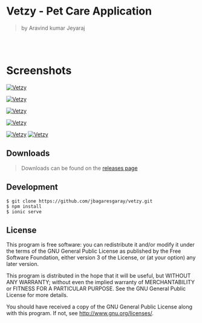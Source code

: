 # Vetzy - Pet Care Application
> by Aravind kumar Jeyaraj

<br>
<br>

# Screenshots

[<img alt='Vetzy' src="https://assets.materialup.com/uploads/6c70b570-f92d-4a30-acb9-78105e279cfb/preview.jpg">](https://github.com/jbagaresgaray/vetzy/releases)

[<img alt='Vetzy' src="https://assets.materialup.com/uploads/72d60b63-96fb-4e05-8b6b-039a26fd90b2/attachment.jpg">](https://github.com/jbagaresgaray/vetzy/releases)

[<img alt='Vetzy' src="https://assets.materialup.com/uploads/b4dd2393-7d66-4ddb-8c9d-9b935be810e0/attachment.jpg">](https://github.com/jbagaresgaray/vetzy/releases)

[<img alt='Vetzy' src="https://assets.materialup.com/uploads/8569ab55-5773-41bb-8895-79525151e8c8/attachment.jpg">](https://github.com/jbagaresgaray/vetzy/releases)

[<img alt='Vetzy' src="https://assets.materialup.com/uploads/fa38259c-2e7f-4aa4-be36-ecd4cf909aae/attachment.jpg">](https://github.com/jbagaresgaray/vetzy/releases)
[<img alt='Vetzy' src="https://assets.materialup.com/uploads/c7dfbdf2-b1f0-406a-b30a-965b7b73d8ea/attachment.jpg">](https://github.com/jbagaresgaray/vetzy/releases)

## Downloads
> Downloads can be found on the [releases page](https://github.com/jbagaresgaray/vetzy/releases)

## Development

```
$ git clone https://github.com/jbagaresgaray/vetzy.git
$ npm install
$ ionic serve
```

## License

This program is free software: you can redistribute it and/or modify
it under the terms of the GNU General Public License as published by
the Free Software Foundation, either version 3 of the License, or
(at your option) any later version.

This program is distributed in the hope that it will be useful,
but WITHOUT ANY WARRANTY; without even the implied warranty of
MERCHANTABILITY or FITNESS FOR A PARTICULAR PURPOSE.  See the
GNU General Public License for more details.

You should have received a copy of the GNU General Public License
along with this program.  If not, see <http://www.gnu.org/licenses/>.

